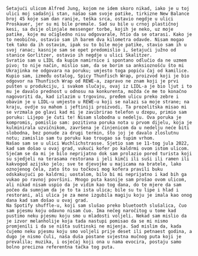     Šetajući ulicom Alfred Jung, kojom ne idem skoro nikad, iako je u toj ulici moj sadašnji stan, našao sam svoje patike, tirkizne New Balance broj 45 koje sam dan ranije, teška srca, ostavio negdje u ulici Proskauer, jer su mi bile premale. Sad su bile u crnoj plastičnoj kesi, sa dvije olinjale messenger torbe, kojih je neko, uz moje patike, koje mu očigledno nisu odgovarale, htio da se otarasi. Kako je to neobično, ostavio sam ih barem dva kilometra odavde. Nisam mogao tek tako da ih ostavim, ipak su to bile moje patike, stavio sam ih u svoj ranac; kasnije sam se opet predomislio i, šetajući južno od stanice Gorlitzer, ostavio ih negdje u ulici Skalitzer.
    Svratio sam u LIDL da kupim namirnice i spontano odlučio da ne uzmem pivo; to nije način, mislio sam, da se borim sa anksioznošću što mi Ukrajinka ne odgovara na poruku; umjesto toga popiću čaj od kamilice. Kupio sam, između ostalog, Spicy Thunfisch Wrap, proizvod koji je bio odgovor na Thunfisch Wrap od REWE-a, zapravo ne znam koji je prvi pušten u produkciju, i svakom slučaju, ovaj iz LIDL-a je bio ljut i to mu je davalo prednost u odnosu na konkurenta, možda će me to konačno nagovoriti da, kad izlazim u trgovinu, pređem ulicu preko zebre i obavim je u LIDL-u umjesto u REWE-u koji se nalazi sa moje strane; na kraju, ovdje su mahom i jeftiniji proizvodi. Ta prozelitska misao mi se vrzmala po glavi kad mi je zavibrirao telefon u dzepu, primio sam poruku: Lijepo je čuti te! Nisam slobodna u nedelju. Ova poruka je kompromis, pomislio sam: pozitivna poruka nota u prvom dijelu, koja je kulminirala uzvičnikom, završena je činjenicom da u nedelju neće biti slobodna, bez ponude za drugi termin, što joj je davalo zloslutnu notu; zamislio sam tu poruku kao trougao sa tupim vrhom.
    Našao sam se u ulici Wuchlichstrasse. Sjetio sam se 11-tog jula 2022, kad sam došao u ovaj grad, vukući kofer po kaldrmi ovom istom ulicom. Sjećam se da mi je bilo neprijatno dok sam prolazio pored turista koji su sjedjeli na terasama restorana i jeli kimči ili suši ili ramen ili kakvogod azijsko jelo; sve te djevojke u majicama na bratele, lako oznojenog čela, zato što su točkovi mog kofera pravili buku odskakujući po kaldrmi; uostalom, bilo bi mi neprijatno i kad bih ga vukao po ravnoj površini. Mnogo puta kasnije sam prošao ovom ulicom, ali nikad nisam uspio da je vidim kao tog dana, do te mjere da sam počeo da sumnjam da je to ta ista ulica; bile su tu lipe i hlad i restorani, ali ulica je za mene izgubila magiju koju je imala kao onog dana kad sam došao u ovaj grad.
    Na Spotify shuffle-u, koji sam slušao preko bluetooth slušalica, čuo sam pjesmu koju odavno nisam čuo. Ima nečeg naročitog u tome kad pustimo neku pjesmu koju smo u mladosti voljeli. Nekad sam mislio da je izvor melanholije koja tada nastupi pomisao da se mi nismo promjenili i da se ništa suštinski ne mijenja. Sad mislim da, kada čujemo neku pjesmu koju smo voljeli prije deset ili petnaest godina, a dugo je nismo čuli, naša duša postane svjestna mučnog puta koji je prevalila; muzika, i osjećaj koji ona u nama evocira, postaju samo bolno precizna referentna tačka tog puta.
